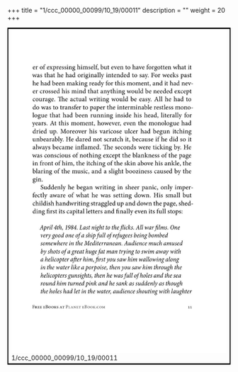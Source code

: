 +++
title = "1/ccc_00000_00099/10_19/00011"
description = ""
weight = 20
+++

<table style="border:2px solid black;max-width:800px;max-height:800px;" 
><tr><td>
<img class="center-fit-jpg"
src="/jpg_/out_jpg_1984__011.jpg">
1/ccc_00000_00099/10_19/00011
</img></td></tr></table>
